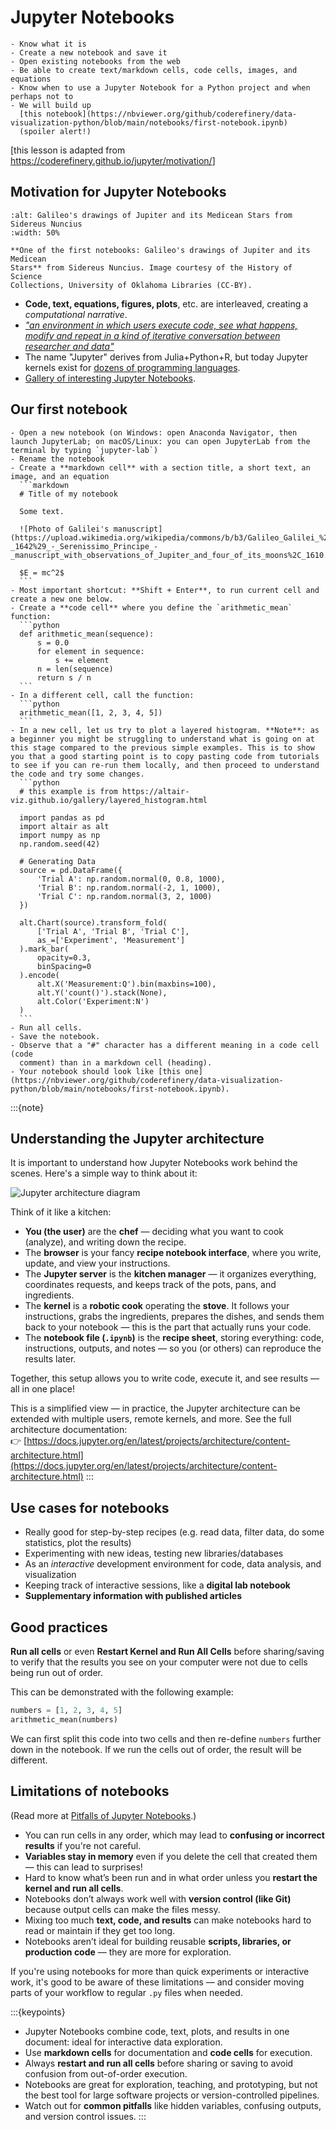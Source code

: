# Jupyter Notebooks

```{objectives}
- Know what it is
- Create a new notebook and save it
- Open existing notebooks from the web
- Be able to create text/markdown cells, code cells, images, and equations
- Know when to use a Jupyter Notebook for a Python project and when perhaps not to
- We will build up
  [this notebook](https://nbviewer.org/github/coderefinery/data-visualization-python/blob/main/notebooks/first-notebook.ipynb)
  (spoiler alert!)
```

[this lesson is adapted from <https://coderefinery.github.io/jupyter/motivation/>]


## Motivation for Jupyter Notebooks

```{figure} img/jupyter/medicean-stars.png
:alt: Galileo's drawings of Jupiter and its Medicean Stars from Sidereus Nuncius
:width: 50%

**One of the first notebooks: Galileo's drawings of Jupiter and its Medicean
Stars** from Sidereus Nuncius. Image courtesy of the History of Science
Collections, University of Oklahoma Libraries (CC-BY).
```

- **Code, text, equations, figures, plots**, etc. are interleaved, creating a *computational narrative*.
- [*"an environment in which users execute code, see what happens, modify and
  repeat in a kind of iterative conversation between researcher and
  data"*](https://www.nature.com/articles/d41586-018-07196-1)
- The name "Jupyter" derives from Julia+Python+R, but today Jupyter kernels
  exist for [dozens of programming languages](https://github.com/jupyter/jupyter/wiki/Jupyter-kernels).
- [Gallery of interesting Jupyter Notebooks](https://github.com/jupyter/jupyter/wiki).


## Our first notebook

````{challenge} Exercise Jupyter-1: Create a notebook (15 min)
- Open a new notebook (on Windows: open Anaconda Navigator, then launch JupyterLab; on macOS/Linux: you can open JupyterLab from the terminal by typing `jupyter-lab`)
- Rename the notebook
- Create a **markdown cell** with a section title, a short text, an image, and an equation
  ```markdown
  # Title of my notebook

  Some text.

  ![Photo of Galilei's manuscript](https://upload.wikimedia.org/wikipedia/commons/b/b3/Galileo_Galilei_%281564_-_1642%29_-_Serenissimo_Principe_-_manuscript_with_observations_of_Jupiter_and_four_of_its_moons%2C_1610.png)

  $E = mc^2$
  ```
- Most important shortcut: **Shift + Enter**, to run current cell and create a new one below.
- Create a **code cell** where you define the `arithmetic_mean` function:
  ```python
  def arithmetic_mean(sequence):
      s = 0.0
      for element in sequence:
          s += element
      n = len(sequence)
      return s / n
  ```
- In a different cell, call the function:
  ```python
  arithmetic_mean([1, 2, 3, 4, 5])
  ```
- In a new cell, let us try to plot a layered histogram. **Note**: as a beginner you might be struggling to understand what is going on at this stage compared to the previous simple examples. This is to show you that a good starting point is to copy pasting code from tutorials to see if you can re-run them locally, and then proceed to understand the code and try some changes.
  ```python
  # this example is from https://altair-viz.github.io/gallery/layered_histogram.html

  import pandas as pd
  import altair as alt
  import numpy as np
  np.random.seed(42)

  # Generating Data
  source = pd.DataFrame({
      'Trial A': np.random.normal(0, 0.8, 1000),
      'Trial B': np.random.normal(-2, 1, 1000),
      'Trial C': np.random.normal(3, 2, 1000)
  })

  alt.Chart(source).transform_fold(
      ['Trial A', 'Trial B', 'Trial C'],
      as_=['Experiment', 'Measurement']
  ).mark_bar(
      opacity=0.3,
      binSpacing=0
  ).encode(
      alt.X('Measurement:Q').bin(maxbins=100),
      alt.Y('count()').stack(None),
      alt.Color('Experiment:N')
  )
  ```
- Run all cells.
- Save the notebook.
- Observe that a "#" character has a different meaning in a code cell (code
  comment) than in a markdown cell (heading).
- Your notebook should look like [this one](https://nbviewer.org/github/coderefinery/data-visualization-python/blob/main/notebooks/first-notebook.ipynb).
````

:::{note}
## Understanding the Jupyter architecture

It is important to understand how Jupyter Notebooks work behind the scenes. Here's a simple way to think about it:

![Jupyter architecture diagram](https://docs.jupyter.org/en/latest/_images/notebook_components.png)

Think of it like a kitchen:

- **You (the user)** are the **chef** — deciding what you want to cook (analyze), and writing down the recipe.
- The **browser** is your fancy **recipe notebook interface**, where you write, update, and view your instructions.
- The **Jupyter server** is the **kitchen manager** — it organizes everything, coordinates requests, and keeps track of the pots, pans, and ingredients.
- The **kernel** is a **robotic cook** operating the **stove**. It follows your instructions, grabs the ingredients, prepares the dishes, and sends them back to your notebook — this is the part that actually runs your code.
- The **notebook file (`.ipynb`)** is the **recipe sheet**, storing everything: code, instructions, outputs, and notes — so you (or others) can reproduce the results later.

Together, this setup allows you to write code, execute it, and see results — all in one place!

This is a simplified view — in practice, the Jupyter architecture can be extended with multiple users, remote kernels, and more. See the full architecture documentation:  
👉 [https://docs.jupyter.org/en/latest/projects/architecture/content-architecture.html](https://docs.jupyter.org/en/latest/projects/architecture/content-architecture.html)
:::


## Use cases for notebooks

- Really good for step-by-step recipes (e.g. read data, filter data, do some statistics, plot the results)
- Experimenting with new ideas, testing new libraries/databases
- As an *interactive* development environment for code, data analysis, and visualization
- Keeping track of interactive sessions, like a **digital lab notebook**
- **Supplementary information with published articles**


## Good practices

**Run all cells** or even **Restart Kernel and Run All Cells**
before sharing/saving to verify that the results you see on your
computer were not due to cells being run out of order.

This can be demonstrated with the following example:
```python
numbers = [1, 2, 3, 4, 5]
arithmetic_mean(numbers)
```
We can first split this code into two cells and then re-define `numbers`
further down in the notebook. If we run the cells out of order, the result will
be different.

## Limitations of notebooks
(Read more at [Pitfalls of Jupyter Notebooks](https://scicomp.aalto.fi/scicomp/jupyter-pitfalls/).)

- You can run cells in any order, which may lead to **confusing or incorrect results** if you're not careful.
- **Variables stay in memory** even if you delete the cell that created them — this can lead to surprises!
- Hard to know what’s been run and in what order unless you **restart the kernel and run all cells**.
- Notebooks don’t always work well with **version control (like Git)** because output cells can make the files messy.
- Mixing too much **text, code, and results** can make notebooks hard to read or maintain if they get too long.
- Notebooks aren’t ideal for building reusable **scripts, libraries, or production code** — they are more for exploration.

If you're using notebooks for more than quick experiments or interactive work, it's good to be aware of these limitations — and consider moving parts of your workflow to regular `.py` files when needed.


:::{keypoints}
- Jupyter Notebooks combine code, text, plots, and results in one document: ideal for interactive data exploration.
- Use **markdown cells** for documentation and **code cells** for execution.
- Always **restart and run all cells** before sharing or saving to avoid confusion from out-of-order execution.
- Notebooks are great for exploration, teaching, and prototyping, but not the best tool for large software projects or version-controlled pipelines.
- Watch out for **common pitfalls** like hidden variables, confusing outputs, and version control issues.
:::